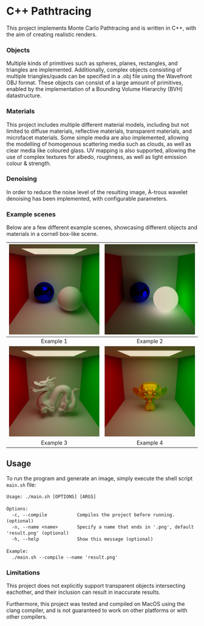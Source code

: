 # C++ Pathtracing

This project implements Monte Carlo Pathtracing and is written in C++, with the aim of creating realistic renders.


### Objects

Multiple kinds of primitives such as spheres, planes, rectangles, and triangles are implemented. Additionally, complex objects consisting of multiple triangles/quads can be specified in a .obj file using the Wavefront OBJ format. These objects can consist of a large amount of primitives, enabled by the implementation of a Bounding Volume Hierarchy (BVH) datastructure.

### Materials

This project includes multiple different material models, including but not limited to diffuse materials, reflective materials, transparent materials, and microfacet materials. Some simple media are also implemented, allowing the modelling of homogenous scattering media such as clouds, as well as clear media like coloured glass. UV mapping is also supported, allowing the use of complex textures for albedo, roughness, as well as light emission colour & strength.


### Denoising

In order to reduce the noise level of the resulting image, À-trous wavelet denoising has been implemented, with configurable parameters.

### Example scenes
Below are a few different example scenes, showcasing different objects and materials in a cornell box-like scene.


| ![Example 1](Images/Example1.png) | ![Example 2](Images/Example2.png) |
|:----------------------------------:|:----------------------------------:|
|             Example 1              |             Example 2              |
| ![Example 3](Images/Example3.png) | ![Example 4](Images/Example4.png) |
|             Example 3              |             Example 4              |


## Usage
To run the program and generate an image, simply execute the shell script `main.sh` file:

```
Usage: ./main.sh [OPTIONS] [ARGS]

Options:
  -c, --compile           Compiles the project before running. (optional)
  -n, --name <name>       Specify a name that ends in '.png', default 'result.png' (optional)
  -h, --help              Show this message (optional)

Example:
  ./main.sh --compile --name 'result.png'
```




### Limitations

This project does not explicitly support transparent objects intersecting eachother, and their inclusion can result in inaccurate results.

Furthermore, this project was tested and compiled on MacOS using the clang compiler, and is not guaranteed to work on other platforms or with other compilers.
